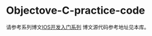 # Objectove-C-practice-code

请参考系列博文[IOS开发入门系列](https://blog.csdn.net/void_leng/category_9520018.html)
博文源代码参考地址见本库。
